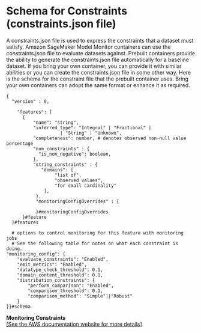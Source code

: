 # Schema for Constraints \(constraints\.json file\)<a name="model-monitor-byoc-constraints"></a>

A constraints\.json file is used to express the constraints that a dataset must satisfy\. Amazon SageMaker Model Monitor containers can use the constraints\.json file to evaluate datasets against\. Prebuilt containers provide the ability to generate the constraints\.json file automatically for a baseline dataset\. If you bring your own container, you can provide it with similar abilities or you can create the constraints\.json file in some other way\. Here is the schema for the constraint file that the prebuilt container uses\. Bring your own containers can adopt the same format or enhance it as required\.



```
{
  "version" : 0,

    "features": [
      {
          "name": "string",
          "inferred_type": "Integral" | "Fractional" | 
                    | "String" | "Unknown",
          "completeness": number, # denotes observed non-null value percentage
          "num_constraints" : {
            "is_non_negative": boolean,
          },
          "string_constraints" : {
             "domains": [
                  "list of",
                  "observed values",
                  "for small cardinality"
              ],
           },
           "monitoringConfigOverrides" : {
          
           }#monitoringConfigOverrides
      }#feature
  ]#features
  
  # options to control monitoring for this feature with monitoring jobs
  # See the following table for notes on what each constraint is doing.
"monitoring_config": {
    "evaluate_constraints": "Enabled",
    "emit_metrics": "Enabled",
    "datatype_check_threshold": 0.1,
    "domain_content_threshold": 0.1,
    "distribution_constraints": {
        "perform_comparison": "Enabled",
        "comparison_threshold": 0.1,
        "comparison_method": "Simple"||"Robust"
    }
}}#schema
```


**Monitoring Constraints**  
[\[See the AWS documentation website for more details\]](http://docs.aws.amazon.com/sagemaker/latest/dg/model-monitor-byoc-constraints.html)